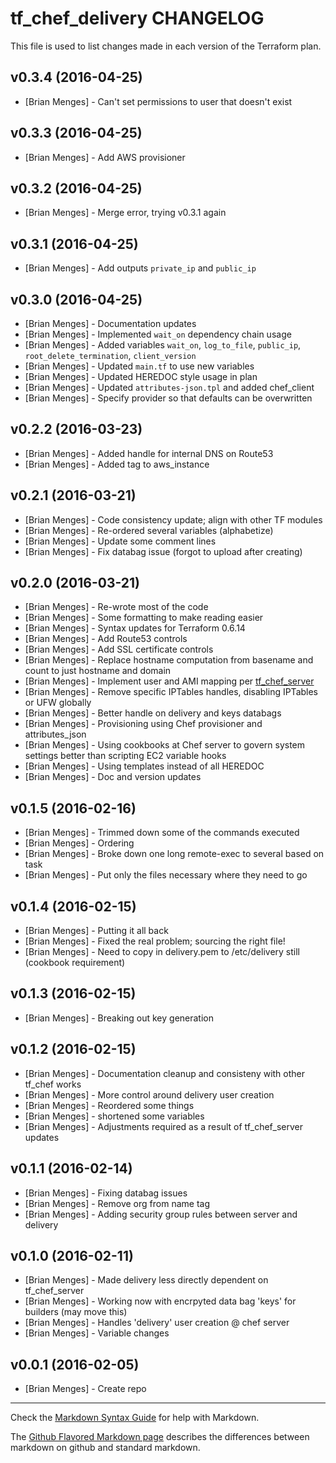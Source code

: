 tf_chef_delivery CHANGELOG
==========================

This file is used to list changes made in each version of the Terraform plan.

v0.3.4 (2016-04-25)
-------------------
- [Brian Menges] - Can't set permissions to user that doesn't exist

v0.3.3 (2016-04-25)
-------------------
- [Brian Menges] - Add AWS provisioner

v0.3.2 (2016-04-25)
-------------------
- [Brian Menges] - Merge error, trying v0.3.1 again

v0.3.1 (2016-04-25)
-------------------
- [Brian Menges] - Add outputs `private_ip` and `public_ip`

v0.3.0 (2016-04-25)
-------------------
- [Brian Menges] - Documentation updates
- [Brian Menges] - Implemented `wait_on` dependency chain usage
- [Brian Menges] - Added variables `wait_on`, `log_to_file`, `public_ip`, `root_delete_termination`, `client_version`
- [Brian Menges] - Updated `main.tf` to use new variables
- [Brian Menges] - Updated HEREDOC style usage in plan
- [Brian Menges] - Updated `attributes-json.tpl` and added chef_client
- [Brian Menges] - Specify provider so that defaults can be overwritten

v0.2.2 (2016-03-23)
-------------------
- [Brian Menges] - Added handle for internal DNS on Route53
- [Brian Menges] - Added tag to aws_instance

v0.2.1 (2016-03-21)
-------------------
- [Brian Menges] - Code consistency update; align with other TF modules
- [Brian Menges] - Re-ordered several variables (alphabetize)
- [Brian Menges] - Update some comment lines
- [Brian Menges] - Fix databag issue (forgot to upload after creating)

v0.2.0 (2016-03-21)
-------------------
- [Brian Menges] - Re-wrote most of the code
- [Brian Menges] - Some formatting to make reading easier
- [Brian Menges] - Syntax updates for Terraform 0.6.14
- [Brian Menges] - Add Route53 controls
- [Brian Menges] - Add SSL certificate controls
- [Brian Menges] - Replace hostname computation from basename and count to just hostname and domain
- [Brian Menges] - Implement user and AMI mapping per [tf_chef_server](https://github.com/mengesb/tf_chef_server)
- [Brian Menges] - Remove specific IPTables handles, disabling IPTables or UFW globally
- [Brian Menges] - Better handle on delivery and keys databags
- [Brian Menges] - Provisioning using Chef provisioner and attributes_json
- [Brian Menges] - Using cookbooks at Chef server to govern system settings better than scripting EC2 variable hooks
- [Brian Menges] - Using templates instead of all HEREDOC
- [Brian Menges] - Doc and version updates

v0.1.5 (2016-02-16)
-------------------
- [Brian Menges] - Trimmed down some of the commands executed
- [Brian Menges] - Ordering
- [Brian Menges] - Broke down one long remote-exec to several based on task
- [Brian Menges] - Put only the files necessary where they need to go

v0.1.4 (2016-02-15)
-------------------
- [Brian Menges] - Putting it all back
- [Brian Menges] - Fixed the real problem; sourcing the right file!
- [Brian Menges] - Need to copy in delivery.pem to /etc/delivery still (cookbook requirement)

v0.1.3 (2016-02-15)
-------------------
- [Brian Menges] - Breaking out key generation

v0.1.2 (2016-02-15)
-------------------
- [Brian Menges] - Documentation cleanup and consisteny with other tf_chef works
- [Brian Menges] - More control around delivery user creation
- [Brian Menges] - Reordered some things
- [Brian Menges] - shortened some variables
- [Brian Menges] - Adjustments required as a result of tf_chef_server updates

v0.1.1 (2016-02-14)
-------------------
- [Brian Menges] - Fixing databag issues
- [Brian Menges] - Remove org from name tag
- [Brian Menges] - Adding security group rules between server and delivery

v0.1.0 (2016-02-11)
-------------------
- [Brian Menges] - Made delivery less directly dependent on tf_chef_server
- [Brian Menges] - Working now with encrpyted data bag 'keys' for builders (may move this)
- [Brian Menges] - Handles 'delivery' user creation @ chef server
- [Brian Menges] - Variable changes

v0.0.1 (2016-02-05)
-------------------
- [Brian Menges] - Create repo

- - -
Check the [Markdown Syntax Guide](http://daringfireball.net/projects/markdown/syntax) for help with Markdown.

The [Github Flavored Markdown page](http://github.github.com/github-flavored-markdown/) describes the differences between markdown on github and standard markdown.

